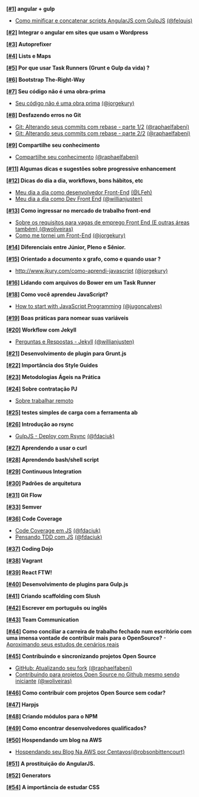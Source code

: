 __[[#1]](/issues/1) angular + gulp__
  - [Como minificar e concatenar scripts AngularJS com GulpJS](http://tutsmais.com.br/blog/angularjs/como-minificar-e-concatenar-scripts-angularjs-com-gulpjs/) [(@felquis)](http://github.com/felquis)

__[[#2]](/issues/2) Integrar o angular em sites que usam o Wordpress__

__[[#3]](/issues/3) Autoprefixer__

__[[#4]](/issues/4) Lists e Maps__

__[[#5]](/issues/5) Por que usar Task Runners (Grunt e Gulp da vida) ?__

__[[#6]](/issues/6) Bootstrap The-Right-Way__

__[[#7]](/issues/7) Seu código não é uma obra-prima__
  - [Seu código não é uma obra prima](http://www.jkury.com/seu-codigo-nao-e-uma-obra-prima) [(@jorgekury)](http://github.com/jorgekury)

__[[#8]](/issues/8) Desfazendo erros no Git__
  - [Git: Alterando seus commits com rebase - parte 1/2](http://www.raphaelfabeni.com.br/git-alterando-commits-parte-1/) [(@raphaelfabeni)](http://github.com/raphaelfabeni)
  - [Git: Alterando seus commits com rebase - parte 2/2](http://www.raphaelfabeni.com.br/git-alterando-commits-parte-2/) [(@raphaelfabeni)](http://github.com/raphaelfabeni)

__[[#9]](/issues/9) Compartilhe seu conhecimento__
  - [Compartilhe seu conhecimento](http://www.raphaelfabeni.com.br/compartilhe-conhecimento/) [(@raphaelfabeni)](http://github.com/raphaelfabeni)

__[[#11]](/issues/11) Algumas dicas e sugestões sobre progressive enhancement__

__[[#12]](/issues/12) Dicas do dia a dia, workflows, bons hábitos, etc__
  - [Meu dia a dia como desenvolvedor Front-End](http://www.felipefialho.com/blog/2015/meu-dia-a-dia-como-dev-frontend/) [(@LFeh)](http://github.com/LFeh)
  - [Meu dia a dia como Dev Front End](http://willianjusten.com.br/meu-dia-a-dia-como-dev-frontend/) [(@willianjusten)](http://github.com/willianjusten)

__[[#13]](/issues/13) Como ingressar no mercado de trabalho front-end__
  - [Sobre os requisitos para vagas de emprego Front End (E outras áreas também) (@woliveiras)](http://woliveiras.com.br/posts/requisitos-para-vagas-front-end/ )
  - [Como me tornei um Front-End](http://www.jkury.com/como-me-tornei-um-frontend/) [(@jorgekury)](http://github.com/jorgekury)

__[[#14]](/issues/14) Diferenciais entre Júnior, Pleno e Sênior.__

__[[#15]](/issues/15) Orientado a documento x grafo, como e quando usar ?__
  - http://www.jkury.com/como-aprendi-javascript [(@jorgekury)](http://github.com/jorgekury)

__[[#16]](/issues/16) Lidando com arquivos do Bower em um Task Runner__

__[[#18]](/issues/18) Como você aprendeu JavaScript?__
  - [How to start with JavaScript Programming](http://jugoncalv.es/blog/javascript/how-to-start-with-javascript/) [(@jugoncalves)](http://github.com/jugoncalves)

__[[#19]](/issues/19) Boas práticas para nomear suas variáveis__

__[[#20]](/issues/20) Workflow com Jekyll__
  - [Perguntas e Respostas - Jekyll](http://willianjusten.com.br/perguntas-e-respostas-jekyll/) [(@willianjusten)](http://github.com/willianjusten)

__[[#21]](/issues/21) Desenvolvimento de plugin para Grunt.js__

__[[#22]](/issues/22) Importância dos Style Guides__

__[[#23]](/issues/23) Metodologias Ágeis na Prática__

__[[#24]](/issues/24) Sobre contratação PJ__
  - [Sobre trabalhar remoto](http://www.felipefialho.com/blog/2015/sobre-trabalhar-remoto/#.VXl-YflVhBd)

__[[#25]](/issues/25) testes simples de carga com a ferramenta ab__

__[[#26]](/issues/26) Introdução ao rsync__
  - [GulpJS - Deploy com Rsync](http://blog.da2k.com.br/2015/01/27/gulpjs-deploy-com-rsync/) [(@fdaciuk)](http://github.com/fdaciuk)

__[[#27]](/issues/27) Aprendendo a usar o curl__

__[[#28]](/issues/28) Aprendendo bash/shell script__

__[[#29]](/issues/29) Continuous Integration__

__[[#30]](/issues/30) Padrões de arquitetura__

__[[#31]](/issues/31) Git Flow__

__[[#33]](/issues/33) Semver__

__[[#36]](/issues/36) Code Coverage__
  - [Code Coverage em JS](http://blog.da2k.com.br/2015/01/07/code-coverage-em-javascript/) [(@fdaciuk)](http://github.com/fdaciuk)
  - [Pensando TDD com JS](http://blog.da2k.com.br/2015/01/06/pensando-tdd-com-javascript/) [(@fdaciuk)](http://github.com/fdaciuk)

__[[#37]](/issues/37) Coding Dojo__

__[[#38]](/issues/38) Vagrant__

__[[#39]](/issues/39) React FTW!__

__[[#40]](/issues/40) Desenvolvimento de plugins para Gulp.js__

__[[#41]](/issues/41) Criando scaffolding com Slush__

__[[#42]](/issues/42) Escrever em português ou inglês__

__[[#43]](/issues/43) Team Communication__

__[[#44]](/issues/44) Como conciliar a carreira de trabalho fechado num escritório com uma imensa vontade de contribuir mais para o OpenSource?__
  -[Aproximando seus estudos de cenários reais](http://www.felipefialho.com/blog/2015/aproximando-seus-estudos-de-cenarios-reais/#.Vg0lXXpVhBc)

__[[#45]](/issues/45) Contribuindo e sincronizando projetos Open Source__
  - [GitHub: Atualizando seu fork](http://www.raphaelfabeni.com.br/atualizando-seu-fork/) [(@raphaelfabeni)](http://github.com/raphaelfabeni)
  - [Contribuindo para projetos Open Source no Github mesmo sendo iniciante](http://woliveiras.com.br/posts/contribuindo-para-projetos-open-source-no-github-mesmo-sendo-iniciante/) [(@woliveiras)](http://github.com/woliveiras)

__[[#46]](/issues/46) Como contribuir com projetos Open Source sem codar?__

__[[#47]](/issues/47) Harpjs__

__[[#48]](/issues/48) Criando módulos para o NPM__

__[[#49]](/issues/49) Como encontrar desenvolvedores qualificados?__

__[[#50]](/issues/50) Hospendando um blog na AWS__
  - [Hospendando seu Blog Na AWS por Centavos](http://rbittencourt.com/hospedando-seu-blog-na-aws-por-centavos/)[(@robsonbittencourt)](https://github.com/robsonbittencourt)

__[[#51]](/issues/51) A prostituição do AngularJS.__

__[[#52]](/issues/52) Generators__

__[[#54]](/issues/54) A importância de estudar CSS__ 
